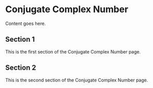 # Conjugate Complex Number

Content goes here.

## Section 1

This is the first section of the Conjugate Complex Number page.

## Section 2

This is the second section of the Conjugate Complex Number page.

